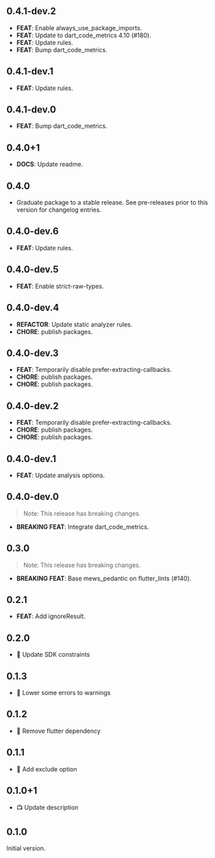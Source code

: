 ## 0.4.1-dev.2

 - **FEAT**: Enable always_use_package_imports.
 - **FEAT**: Update to dart_code_metrics 4.10 (#180).
 - **FEAT**: Update rules.
 - **FEAT**: Bump dart_code_metrics.

## 0.4.1-dev.1

 - **FEAT**: Update rules.

## 0.4.1-dev.0

 - **FEAT**: Bump dart_code_metrics.

## 0.4.0+1

 - **DOCS**: Update readme.

## 0.4.0

 - Graduate package to a stable release. See pre-releases prior to this version for changelog entries.

## 0.4.0-dev.6

 - **FEAT**: Update rules.

## 0.4.0-dev.5

 - **FEAT**: Enable strict-raw-types.

## 0.4.0-dev.4

 - **REFACTOR**: Update static analyzer rules.
 - **CHORE**: publish packages.

## 0.4.0-dev.3

 - **FEAT**: Temporarily disable prefer-extracting-callbacks.
 - **CHORE**: publish packages.
 - **CHORE**: publish packages.

## 0.4.0-dev.2

 - **FEAT**: Temporarily disable prefer-extracting-callbacks.
 - **CHORE**: publish packages.
 - **CHORE**: publish packages.

## 0.4.0-dev.1

 - **FEAT**: Update analysis options.

## 0.4.0-dev.0

> Note: This release has breaking changes.

 - **BREAKING** **FEAT**: Integrate dart_code_metrics.

## 0.3.0

> Note: This release has breaking changes.

 - **BREAKING** **FEAT**: Base mews_pedantic on flutter_lints (#140).

## 0.2.1

 - **FEAT**: Add ignoreResult.

## 0.2.0

- :cop: Update SDK constraints

## 0.1.3

- :cop: Lower some errors to warnings

## 0.1.2

- :cop: Remove flutter dependency

## 0.1.1

- :cop: Add exclude option

## 0.1.0+1

- :tv: Update description

## 0.1.0

Initial version.
